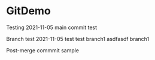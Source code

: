 # GitDemo

Testing 2021-11-05
main commit test

Branch test 2021-11-05
test test branch1
asdfasdf branch1

Post-merge commmit sample